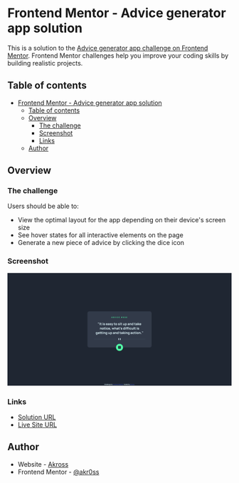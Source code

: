 # Frontend Mentor - Advice generator app solution

This is a solution to the [Advice generator app challenge on Frontend Mentor](https://www.frontendmentor.io/challenges/advice-generator-app-QdUG-13db). Frontend Mentor challenges help you improve your coding skills by building realistic projects.

## Table of contents

- [Frontend Mentor - Advice generator app solution](#frontend-mentor---advice-generator-app-solution)
  - [Table of contents](#table-of-contents)
  - [Overview](#overview)
    - [The challenge](#the-challenge)
    - [Screenshot](#screenshot)
    - [Links](#links)
  - [Author](#author)

## Overview

### The challenge

Users should be able to:

- View the optimal layout for the app depending on their device's screen size
- See hover states for all interactive elements on the page
- Generate a new piece of advice by clicking the dice icon

### Screenshot

![](../assets/images/advice-generator-app-main.png)

### Links

- [Solution URL](https://www.frontendmentor.io/solutions/vanilla-html-css-and-js-2y4hYKj0hs)
- [Live Site URL](https://akr0ss.github.io/Frontend-Mentor-Solutions/advice-generator-app-main/)

## Author

- Website - [Akross](https://akr0ss.github.io/)
- Frontend Mentor - [@akr0ss](https://www.frontendmentor.io/profile/AKR0SS)
